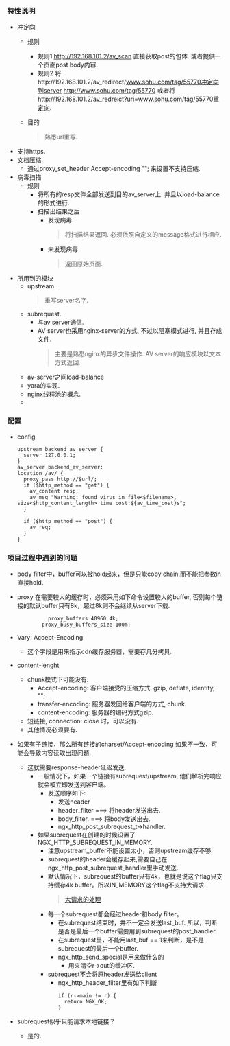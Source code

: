  
### 特性说明
  - 冲定向
    - 规则
      - 规则1 
        http://192.168.101.2/av_scan
        直接获取post的包体. 
        或者提供一个页面post body内容.
      - 规则2
        将http://192.168.101.2/av_redirect/www.sohu.com/tag/55770冲定向到server http://www.sohu.com/tag/55770
        或者将http://192.168.101.2/av_redreict?uri=www.sohu.com/tag/55770重定向.
        
    - 目的
      > 熟悉url重写.  
  - 支持https.
  - 文档压缩.
    - 通过proxy_set_header Accept-encoding ""; 来设置不支持压缩.
  - 病毒扫描
    - 规则
      - 将所有的resp文件全部发送到目的av_server上. 并且以load-balance的形式进行. 
      - 扫描出结果之后
        - 发现病毒
          > 将扫描结果返回. 必须依照自定义的message格式进行相应.
        - 未发现病毒
          > 返回原始页面.
  - 所用到的模块
    - upstream. 
      > 重写server名字.
    - subrequest.
      - 与av server通信.
      - AV server也采用nginx-server的方式, 不过以阻塞模式进行, 并且存成文件. 
        > 主要是熟悉nginx的异步文件操作.
        > AV server的响应模块以文本方式返回. 
    - av-server之间load-balance
    - yara的实现.
    - nginx线程池的概念.
    - 
    
### 配置
  - config
    ```
    upstream backend_av_server {
      server 127.0.0.1;
    }
    av_server backend_av_server:
    location /av/ {
      proxy_pass http://$url/;
      if ($http_method == "get") {
        av_content resp;
        av_msg "Warning: found virus in file<$filename>, size<$http_content_length> time cost:${av_time_cost}s";
      }
      
      if ($http_method == "post") {
        av req;
      }
    }
    ```
### 项目过程中遇到的问题
  - body filter中，buffer可以被hold起来，但是只能copy chain,而不能把参数in直接hold.
  - proxy 在需要较大的缓存时，必须采用如下命令设置较大的buffer, 否则每个链接的默认buffer只有8k，超过8k则不会继续从server下载.
    ```
              proxy_buffers 40960 4k;
            proxy_busy_buffers_size 100m;
    ```
  - Vary: Accept-Encoding
    - 这个字段是用来指示cdn缓存服务器，需要存几分拷贝.
  - content-lenght
    - chunk模式下可能没有.
      - Accept-encoding: 客户端接受的压缩方式. gzip, deflate, identify, "";
      - transfer-encoding: 服务器发回给客户端的方式, chunk.
      - content-encoding: 服务器的编码方式gzip.
    - 短链接, connection: close 时，可以没有.
    - 其他情况必须要有.
  - 如果有子链接，那么所有链接的charset/Accept-encoding 如果不一致，可能会导致内容读取出现问题.
    - 这就需要response-header延迟发送.
      - 一般情况下，如果一个链接有subrequest/upstream, 他们解析完响应就会被立即发送到客户端。 
        - 发送顺序如下:
          - 发送header
          - header_filter  ===> 将header发送出去.
          - body_filter.   ===> 将body发送出去. 
          - ngx_http_post_subrequest_t->handler. 
      - 如果subrequest在创建的时候设置了NGX_HTTP_SUBREQUEST_IN_MEMORY.
        - 注意upstream_buffer不能设置太小，否则upstream缓存不够.
        - subrequest的header会缓存起来,需要自己在ngx_http_post_subrequest_handler里手动发送.
        - 默认情况下，subrequest的buffer只有4k，也就是说这个flag只支持缓存4k buffer。所以IN_MEMORY这个flag不支持大请求.
          > [大请求的处理](http://blog.sina.com.cn/s/blog_7303a1dc0101b9tj.html)
        - 每一个subrequest都会经过header和body filter。
          - 在subrequest结束时，并不一定会发送last_buf. 所以，判断是否是最后一个buffer需要用到subrequest的post_handler.
          - 在subrequest里，不能用last_buf == 1来判断，是不是subrequest的最后一个buffer.
          - ngx_http_send_special是用来做什么的
            - 用来清空r->out的缓冲区.
        - subrequest不会将原header发送给client
          - ngx_http_header_filter里有如下判断
            ```
            if (r->main != r) {
              return NGX_OK;
            }
            ```
            
        
  - subrequest似乎只能请求本地链接？
    - 是的. 

